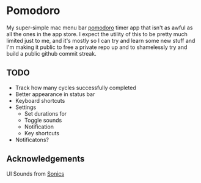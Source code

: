 # Pomodoro

My super-simple mac menu bar [pomodoro](https://en.wikipedia.org/wiki/Pomodoro_Technique) timer app that isn't as awful as all the ones in the app store. I expect the utility of this to be pretty much limited just to me, and it's mostly so I can try and learn some new stuff and I'm making it public to free a private repo up and to shamelessly try and build a public github commit streak.

## TODO

- Track how many cycles successfully completed
- Better appearance in status bar
- Keyboard shortcuts
- Settings
	- Set durations for 
	- Toggle sounds
	- Notification
	- Key shortcuts
- Notificatons?

## Acknowledgements

UI Sounds from [Sonics](http://www.sonics.io/)
